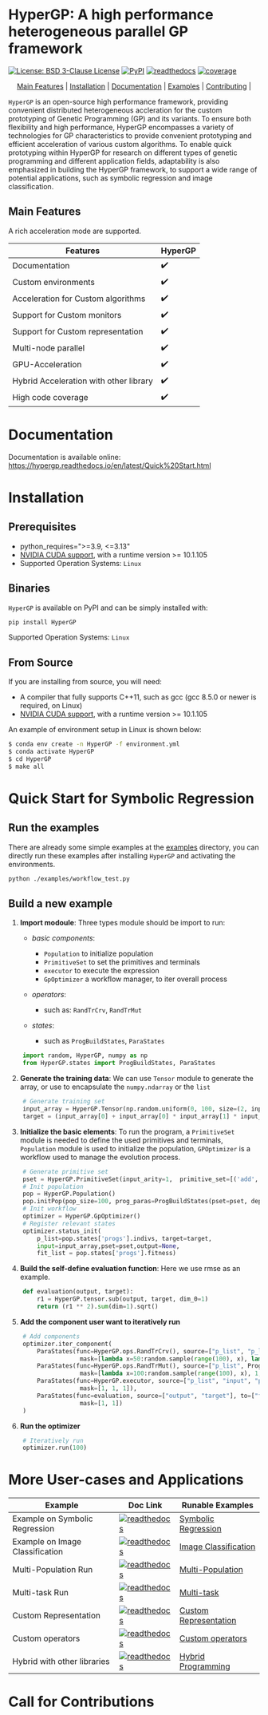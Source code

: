 # HyperGP: A high performance heterogeneous parallel GP framework

[![License: BSD 3-Clause License](https://img.shields.io/badge/License-BSD%203--Clause-red)](https://github.com/MZT-srcount/HyperGP/blob/main/LICENSE)
[![PyPI](https://img.shields.io/badge/PyPI-support-blue)](https://pypi.org/project/HyperGP/)
[![readthedocs](https://img.shields.io/badge/docs-passing-green)](https://hypergp.readthedocs.io/en/latest/)
[![coverage](https://img.shields.io/badge/coverage-passing-green)]()

<p align="center">
  <a href="https://hypergp.readthedocs.io/en/latest/Quick%20Start.html">Main Features</a> |
  <a href="https://github.com/MZT-srcount/HyperGP?tab=readme-ov-file#installation">Installation</a> |
  <a href="https://hypergp.readthedocs.io/en/latest/Quick%20Start.html">Documentation</a> |
  <a href="https://github.com/MZT-srcount/HyperGP?tab=readme-ov-file#quick-start-for-symbolic-regression">Examples</a> |
  <a href="https://github.com/MZT-srcount/HyperGP?tab=readme-ov-file#call-for-contributions">Contributing</a> |
</p>

``HyperGP`` is an open-source high performance framework, providing convenient distributed heterogeneous accleration for the custom prototyping of Genetic Programming (GP) and its variants. To ensure both flexibility and high performance, HyperGP encompasses a variety of technologies for GP characteristics to provide convenient prototyping and efficient acceleration of various custom algorithms. To enable quick prototyping within HyperGP for research on different types of genetic programming and different application fields, adaptability is also emphasized in building the HyperGP framework, to support a wide range of potential applications, such as symbolic regression and image classification. 

## Main Features

A rich acceleration mode are supported.

| **Features**                | **HyperGP** |
| --------------------------- | ----------------------|
| Documentation               | :heavy_check_mark: |
| Custom environments         | :heavy_check_mark: |
| Acceleration for Custom algorithms           | :heavy_check_mark: |
| Support for Custom monitors             | :heavy_check_mark: |
| Support for Custom representation | :heavy_check_mark: |
| Multi-node parallel         | :heavy_check_mark: |
| GPU-Acceleration            | :heavy_check_mark: |
| Hybrid Acceleration with other library   | :heavy_check_mark: |
| High code coverage          | :heavy_check_mark: |

# Documentation
Documentation is available online: https://hypergp.readthedocs.io/en/latest/Quick%20Start.html

# Installation

## Prerequisites

- python_requires=">=3.9, <=3.13"
- [NVIDIA CUDA support](https://developer.nvidia.com/cuda-downloads), with a runtime version >= 10.1.105
- Supported Operation Systems: ``Linux``

## Binaries

``HyperGP`` is available on PyPI and can be simply installed with:

```bash
pip install HyperGP
```

Supported Operation Systems: ``Linux``

## From Source

If you are installing from source, you will need:

- A compiler that fully supports C++11, such as gcc (gcc 8.5.0 or newer is required, on Linux)
- [NVIDIA CUDA support](https://developer.nvidia.com/cuda-downloads), with a runtime version >= 10.1.105

An example of environment setup in Linux is shown below:

```bash
$ conda env create -n HyperGP -f environment.yml
$ conda activate HyperGP
$ cd HyperGP
$ make all
```

# Quick Start for Symbolic Regression

## Run the examples

There are already some simple examples at the [examples](./examples/) directory, you can directly run these examples after installing ``HyperGP`` and activating the environments.

```bash
python ./examples/workflow_test.py
```

## Build a new example

1. **Import modoule**: Three types module should be import to run:  
  
   - *basic components*:  
      - ``Population`` to initialize population
      - ``PrimitiveSet`` to set the primitives and terminals
      - ``executor`` to execute the expression
      - ``GpOptimizer`` a workflow manager, to iter overall process 

   - *operators*:
      - such as: ``RandTrCrv``, ``RandTrMut``

   - *states*:
      - such as ``ProgBuildStates``, ``ParaStates``

```python
    import random, HyperGP, numpy as np
    from HyperGP.states import ProgBuildStates, ParaStates
```

2. **Generate the training data**: We can use ``Tensor`` module to generate the array, or use to encapsulate the ``numpy.ndarray`` or the ``list``

```python
    # Generate training set
    input_array = HyperGP.Tensor(np.random.uniform(0, 100, size=(2, input_size)))
    target = (input_array[0] + input_array[0] * input_array[1] * input_array[1]) * (input_array[0]) / (input_array[1] + input_array[0])
```
3. **Initialize the basic elements**: To run the program, a ``PrimitiveSet`` module is needed to define the used primitives and terminals, ``Population`` module is used to initialize the population, ``GPOptimizer`` is a workflow used to manage the evolution process.

```python
    # Generate primitive set
    pset = HyperGP.PrimitiveSet(input_arity=1,  primitive_set=[('add', HyperGP.add, 2),('sub', HyperGP.sub, 2),('mul', HyperGP.mul, 2),('div', HyperGP.div, 2)])
    # Init population
    pop = HyperGP.Population()
    pop.initPop(pop_size=100, prog_paras=ProgBuildStates(pset=pset, depth_rg=[2, 3], len_limit=10000))
    # Init workflow
    optimizer = HyperGP.GpOptimizer()
    # Register relevant states
    optimizer.status_init(
        p_list=pop.states['progs'].indivs, target=target,
        input=input_array,pset=pset,output=None,
        fit_list = pop.states['progs'].fitness)
```


4. **Build the self-define evaluation function**: Here we use rmse as an example.

```python
    def evaluation(output, target):
        r1 = HyperGP.tensor.sub(output, target, dim_0=1)
        return (r1 ** 2).sum(dim=1).sqrt()
```

5. **Add the component user want to iteratively run**

```python
    # Add components
    optimizer.iter_component(
        ParaStates(func=HyperGP.ops.RandTrCrv(), source=["p_list", "p_list"], to=["p_list", "p_list"],
                    mask=[lambda x=50:random.sample(range(100), x), lambda x=50:random.sample(range(100), x)]),
        ParaStates(func=HyperGP.ops.RandTrMut(), source=["p_list", ProgBuildStates(pset=pset, depth_rg=[2, 3], len_limit=10000), True], to=["p_list"],
                    mask=[lambda x=100:random.sample(range(100), x), 1, 1]),
        ParaStates(func=HyperGP.executor, source=["p_list", "input", "pset"], to=["output", None],
                    mask=[1, 1, 1]),
        ParaStates(func=evaluation, source=["output", "target"], to=["fit_list"],
                    mask=[1, 1])
    )
```
6. **Run the optimizer**

```python
    # Iteratively run
    optimizer.run(100)
```

# More User-cases and Applications


| **Example**                | **Doc Link** | **Runable Examples** |
| --------------------------- | ----------------------| ----------------------|
| Example on Symbolic Regression               | [![readthedocs](https://img.shields.io/badge/docs-passing-green)]() | [Symbolic Regression]()|
| Example on Image Classification        | [![readthedocs](https://img.shields.io/badge/docs-passing-green)]() | [Image Classification]()|
| Multi-Population Run           | [![readthedocs](https://img.shields.io/badge/docs-passing-green)]() | [Multi-Population]()|
| Multi-task Run             | [![readthedocs](https://img.shields.io/badge/docs-passing-green)]() | [Multi-task]()|
| Custom Representation             | [![readthedocs](https://img.shields.io/badge/docs-passing-green)]() | [Custom Representation]()|
| Custom operators             | [![readthedocs](https://img.shields.io/badge/docs-passing-green)]() | [Custom operators]()|
| Hybrid with other libraries             | [![readthedocs](https://img.shields.io/badge/docs-passing-green)]() | [Hybrid Programming]()|

# Call for Contributions
